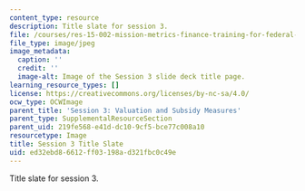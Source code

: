 ```yaml
---
content_type: resource
description: Title slate for session 3.
file: /courses/res-15-002-mission-metrics-finance-training-for-federal-credit-program-professionals-summer-2016/ed32ebd86612ff03198ad321fbc0c49e_RES15-002_Session_3.jpg
file_type: image/jpeg
image_metadata:
  caption: ''
  credit: ''
  image-alt: Image of the Session 3 slide deck title page.
learning_resource_types: []
license: https://creativecommons.org/licenses/by-nc-sa/4.0/
ocw_type: OCWImage
parent_title: 'Session 3: Valuation and Subsidy Measures'
parent_type: SupplementalResourceSection
parent_uid: 219fe568-e41d-dc10-9cf5-bce77c008a10
resourcetype: Image
title: Session 3 Title Slate
uid: ed32ebd8-6612-ff03-198a-d321fbc0c49e
---
```

Title slate for session 3.